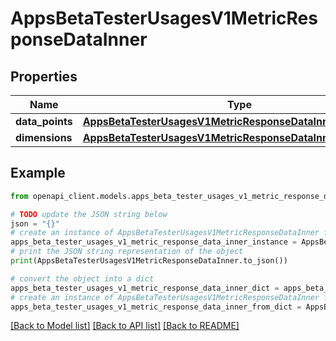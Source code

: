 # AppsBetaTesterUsagesV1MetricResponseDataInner


## Properties

Name | Type | Description | Notes
------------ | ------------- | ------------- | -------------
**data_points** | [**AppsBetaTesterUsagesV1MetricResponseDataInnerDataPoints**](AppsBetaTesterUsagesV1MetricResponseDataInnerDataPoints.md) |  | [optional] 
**dimensions** | [**AppsBetaTesterUsagesV1MetricResponseDataInnerDimensions**](AppsBetaTesterUsagesV1MetricResponseDataInnerDimensions.md) |  | [optional] 

## Example

```python
from openapi_client.models.apps_beta_tester_usages_v1_metric_response_data_inner import AppsBetaTesterUsagesV1MetricResponseDataInner

# TODO update the JSON string below
json = "{}"
# create an instance of AppsBetaTesterUsagesV1MetricResponseDataInner from a JSON string
apps_beta_tester_usages_v1_metric_response_data_inner_instance = AppsBetaTesterUsagesV1MetricResponseDataInner.from_json(json)
# print the JSON string representation of the object
print(AppsBetaTesterUsagesV1MetricResponseDataInner.to_json())

# convert the object into a dict
apps_beta_tester_usages_v1_metric_response_data_inner_dict = apps_beta_tester_usages_v1_metric_response_data_inner_instance.to_dict()
# create an instance of AppsBetaTesterUsagesV1MetricResponseDataInner from a dict
apps_beta_tester_usages_v1_metric_response_data_inner_from_dict = AppsBetaTesterUsagesV1MetricResponseDataInner.from_dict(apps_beta_tester_usages_v1_metric_response_data_inner_dict)
```
[[Back to Model list]](../README.md#documentation-for-models) [[Back to API list]](../README.md#documentation-for-api-endpoints) [[Back to README]](../README.md)


